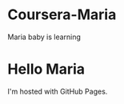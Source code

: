# Coursera-Maria
Maria baby is learning
<!DOCTYPE html>
<html>
<body>
<h1>Hello Maria</h1>
<p>I'm hosted with GitHub Pages.</p>
</body>
</html>

